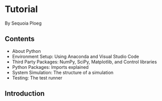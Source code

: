 # Tutorial

By Sequoia Ploeg

## Contents

* About Python
* Environment Setup: Using Anaconda and Visual Studio Code
* Third Party Packages: NumPy, SciPy, Matplotlib, and Control libraries
* Python Packages: Imports explained
* System Simulation: The structure of a simulation
* Testing: The test runner

## Introduction